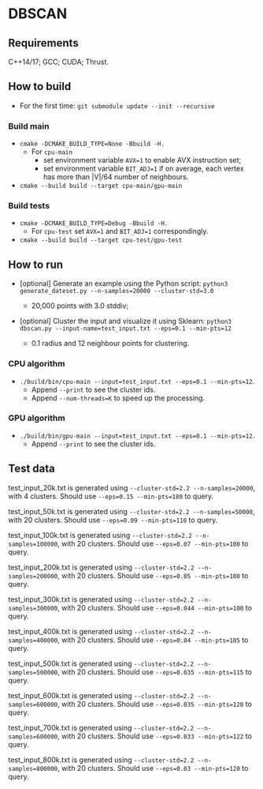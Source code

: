 # DBSCAN

## Requirements
C++14/17; GCC; CUDA; Thrust.

## How to build
- For the first time: `git submodule update --init --recursive`
### Build main
- `cmake -DCMAKE_BUILD_TYPE=None -Bbuild -H.`
  - For `cpu-main`
    - set environment variable `AVX=1` to enable AVX instruction set;
    - set environment variable `BIT_ADJ=1` if on average, each vertex has more than |V|/64
      number of neighbours.
- `cmake --build build --target cpu-main/gpu-main`
### Build tests
- `cmake -DCMAKE_BUILD_TYPE=Debug -Bbuild -H.`
  - For `cpu-test` set `AVX=1` and `BIT_ADJ=1` correspondingly.
- `cmake --build build --target cpu-test/gpu-test`

## How to run

- [optional] Generate an example using the Python script:
`python3 generate_dateset.py --n-samples=20000 --cluster-std=3.0`
  - 20,000 points with 3.0 stddiv;

- [optional] Cluster the input and visualize it using Sklearn:
`python3 dbscan.py --input-name=test_input.txt --eps=0.1 --min-pts=12`
  - 0.1 radius and 12 neighbour points for clustering.

### CPU algorithm
- `./build/bin/cpu-main --input=test_input.txt --eps=0.1 --min-pts=12`.
  - Append `--print` to see the cluster ids.
  - Append `--num-threads=K` to speed up the processing.

### GPU algorithm
- `./build/bin/gpu-main --input=test_input.txt --eps=0.1 --min-pts=12`.
  - Append `--print` to see the cluster ids.

## Test data
test_input_20k.txt is generated using `--cluster-std=2.2 --n-samples=20000`,
with 4 clusters. Should use `--eps=0.15 --min-pts=180` to query.

test_input_50k.txt is generated using `--cluster-std=2.2 --n-samples=50000`,
with 20 clusters. Should use `--eps=0.09 --min-pts=110` to query.

test_input_100k.txt is generated using `--cluster-std=2.2 --n-samples=100000`,
with 20 clusters. Should use `--eps=0.07 --min-pts=100` to query.

test_input_200k.txt is generated using `--cluster-std=2.2 --n-samples=200000`,
with 20 clusters. Should use `--eps=0.05 --min-pts=100` to query.

test_input_300k.txt is generated using `--cluster-std=2.2 --n-samples=300000`,
with 20 clusters. Should use `--eps=0.044 --min-pts=100` to query.

test_input_400k.txt is generated using `--cluster-std=2.2 --n-samples=400000`,
with 20 clusters. Should use `--eps=0.04 --min-pts=105` to query.

test_input_500k.txt is generated using `--cluster-std=2.2 --n-samples=500000`,
with 20 clusters. Should use `--eps=0.035 --min-pts=115` to query.

test_input_600k.txt is generated using `--cluster-std=2.2 --n-samples=600000`,
with 20 clusters. Should use `--eps=0.035 --min-pts=120` to query.

test_input_700k.txt is generated using `--cluster-std=2.2 --n-samples=600000`,
with 20 clusters. Should use `--eps=0.033 --min-pts=122` to query.

test_input_800k.txt is generated using `--cluster-std=2.2 --n-samples=800000`,
with 20 clusters. Should use `--eps=0.03 --min-pts=120` to query.